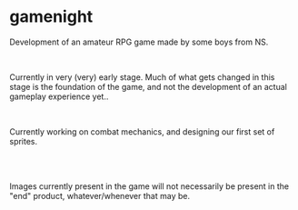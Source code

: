 # gamenight

Development of an amateur RPG game made by some boys from NS.

<br>

Currently in very (very) early stage.  Much of what gets changed in this stage is the foundation of the game, and not the development of an actual gameplay experience yet..

<br>

Currently working on combat mechanics, and designing our first set of sprites.

<br>
<br>

Images currently present in the game will not necessarily be present in the "end" product, whatever/whenever that may be.

<br>
<br>

